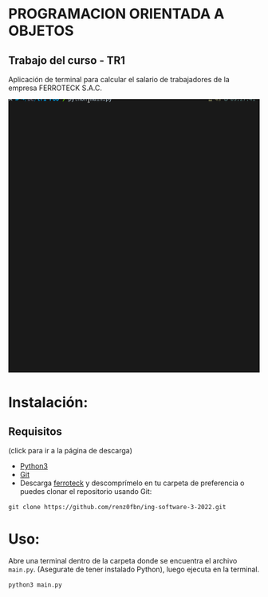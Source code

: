 # PROGRAMACION ORIENTADA A OBJETOS

## Trabajo del curso - TR1

Aplicación de terminal para calcular el salario de trabajadores de la empresa FERROTECK S.A.C.

![Preview Gif](https://github.com/renz0fbn/ing-software-3-2022/blob/main/POO/preview.gif?raw=true)

# Instalación:

## Requisitos
(click para ir a la página de descarga)

- [Python3](https://www.python.org/downloads/)
- [Git](https://git-scm.com/downloads)
- Descarga [ferroteck](https://github.com/renz0fbn/ing-software-3-2022/releases/download/POO/ferroteckSourceCode.zip) y descomprímelo en tu carpeta de preferencia o puedes clonar el repositorio usando Git:

```
git clone https://github.com/renz0fbn/ing-software-3-2022.git
```

# Uso:

Abre una terminal dentro de la carpeta donde se encuentra el archivo ``` main.py ```. (Asegurate de tener instalado Python), luego ejecuta en la terminal.

```
python3 main.py
```
